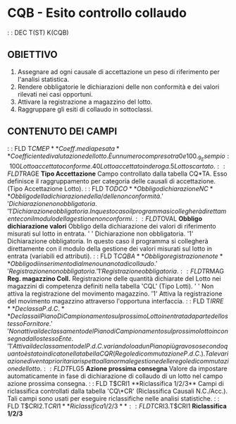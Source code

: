 # CQB - Esito controllo collaudo
 :  : DEC T(ST) K(CQB)
## OBIETTIVO
1. Assegnare ad ogni causale di accettazione un peso di riferimento per l'analisi statistica.
2. Rendere obbligatorie le dichiarazioni delle non conformità e dei valori rilevati nei casi opportuni.
3. Attivare la registrazione a magazzino del lotto.
4. Raggruppare gli esiti di collaudo in sottoclassi.
## CONTENUTO DEI CAMPI
 :  : FLD T$CMEP **Coeff. media pesata**
Coefficiente di valutazione del lotto. È un numero compreso tra 0 e 100.
_9_Esempio : 
100  Lotto accettato conforme.
40   Lotto accettato in deroga.
5    Lotto scartato.
 :  : FLD T$RAGE **Tipo Accettazione**
Campo controllato dalla tabella CQ\*TA. Esso definisce il raggruppamento per categoria delle causali di accettazione.
(Tipo Accettazione Lotto).
 :  : FLD T$ODCO **Obbligo dichiarazione NC**
Obbligo della dichiarazione della/delle non conformità.
' '  Dichiarazione non obbligatoria.
'1'  Dichiarazione obbligatoria. In questo caso il programma si collegherà direttamente con il modulo della gestione non conformi.
 :  : FLD T$OVAL **Obbligo dichiarazione valori**
Obbligo della dichiarazione dei valori di riferimento misurati sul lotto in entrata.
' '  Dichiarazione non obbligatoria.
'1'  Dichiarazione obbligatoria. In questo caso il programma si collegherà direttamente con il modulo della gestione dei valori misurati sul lotto in entrata (variabili ed attributi).
 :  : FLD T$CQBA **Obbligo registrazione note**
Obbligo di inserimento di almeno una nota di collaudo.
' '  Registrazione non obbligatoria.
'1'  Registrazione obbligatoria.
 :  : FLD T$RMAG **Reg. magazzino Coll.**
Registrazione delle quantità dichiarate del Lotto nei magazzini di competenza definiti nella tabella 'CQL' (Tipo Lotti).
' '  Non attiva la registrazione del movimento magazzino.
'1'  Attiva la registrazione del movimento magazzino attraverso l'opportuna interfaccia.
 :  : FLD T$IRRE **Declassa P.d.C.**
Declassa il Piano Di Campionamento sul prossimo Lotto in entrata da parte dello stesso Fornitore.
' '  Non attiva il declassamento del Piano di Campionamento sul prossimo lotto in consegna dallo stesso Ente.
'1'  Attiva il declassamento del P.d.C. variandolo ad un Piano più gravoso secondo quanto è stato indicato nella tabella CQR (Regole di commutazione P.d.C.).
Tale variazione diventa prioritaria rispetto alla normale gestione delle regole di commutazione del lotto.
 :  : FLD T$FLG5 **Azione prossima consegna**
Valore da impostare automaticamente in fase di dichiarazione di collaudo di un lotto nel campo azione prossima consegna.
 :  : FLD T$CRI1 **Riclassifica 1/2/3**
Campi di riclassifica controllati dalla tabella 'CQ\*CR' (Riclassifica Causali N.C./Acc.). Tali campi sono usati per eseguire riclassifiche nelle analisi statistiche.
 :  : FLD T$CRI2.T$CRI1 **Riclassifica 1/2/3**
 :  : FLD T$CRI3.T$CRI1 **Riclassifica 1/2/3**
